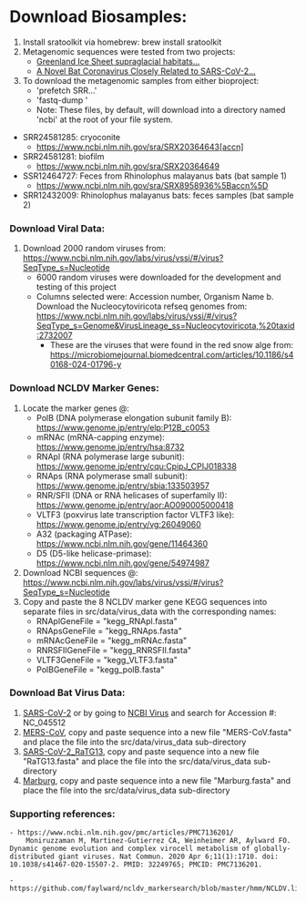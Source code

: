 # Download Biosamples:
1. Install sratoolkit via homebrew: brew install sratoolkit
2. Metagenomic sequences were tested from two projects:
    - [Greenland Ice Sheet supraglacial habitats...](https://www.ncbi.nlm.nih.gov/bioproject/942590)
    - [A Novel Bat Coronavirus Closely Related to SARS-CoV-2...](https://www.ncbi.nlm.nih.gov/bioproject?LinkName=sra_bioproject&from_uid=11604432)
2. To download the metagenomic samples from either bioproject:
    - 'prefetch SRR...'
    - 'fastq-dump <sra file>'
    - Note: These files, by default, will download into a directory named 'ncbi' at the root of your file system. 
- SRR24581285: cryoconite 
    - https://www.ncbi.nlm.nih.gov/sra/SRX20364643[accn]
- SRR24581281: biofilm
    - https://www.ncbi.nlm.nih.gov/sra/SRX20364649
- SSR12464727: Feces from Rhinolophus malayanus bats (bat sample 1)
    - https://www.ncbi.nlm.nih.gov/sra/SRX8958936%5Baccn%5D
- SRR12432009: Rhinolophus malayanus bats: feces samples (bat sample 2)

### Download Viral Data:
1. Download 2000 random viruses from: https://www.ncbi.nlm.nih.gov/labs/virus/vssi/#/virus?SeqType_s=Nucleotide
    - 6000 random viruses were downloaded for the development and testing of this project
    - Columns selected were: Accession number, Organism Name
    b. Download the Nucleocytoviricota refseq genomes from: https://www.ncbi.nlm.nih.gov/labs/virus/vssi/#/virus?SeqType_s=Genome&VirusLineage_ss=Nucleocytoviricota,%20taxid:2732007
        - These are the viruses that were found in the red snow alge from: https://microbiomejournal.biomedcentral.com/articles/10.1186/s40168-024-01796-y

### Download NCLDV Marker Genes:
1. Locate the marker genes @:
    - PolB (DNA polymerase elongation subunit family B): https://www.genome.jp/entry/elp:P12B_c0053
    - mRNAc (mRNA-capping enzyme): https://www.genome.jp/entry/hsa:8732
    - RNApl (RNA polymerase large subunit): https://www.genome.jp/entry/cqu:CpipJ_CPIJ018338
    - RNAps (RNA polymerase small subunit): https://www.genome.jp/entry/sbia:133503957
    - RNR/SFII (DNA or RNA helicases of superfamily II): https://www.genome.jp/entry/aor:AO090005000418
    - VLTF3 (poxvirus late transcription factor VLTF3 like): https://www.genome.jp/entry/vg:26049060
    - A32 (packaging ATPase): https://www.ncbi.nlm.nih.gov/gene/11464360
    - D5 (D5-like helicase-primase): https://www.ncbi.nlm.nih.gov/gene/54974987
2. Download NCBI sequences @: https://www.ncbi.nlm.nih.gov/labs/virus/vssi/#/virus?SeqType_s=Nucleotide
3. Copy and paste the 8 NCLDV marker gene KEGG sequences into separate files in src/data/virus_data with the corresponding names:
    - RNAplGeneFile = "kegg_RNApl.fasta"
    - RNApsGeneFile = "kegg_RNAps.fasta"
    - mRNAcGeneFile = "kegg_mRNAc.fasta"
    - RNRSFIIGeneFile = "kegg_RNRSFII.fasta"
    - VLTF3GeneFile = "kegg_VLTF3.fasta"
    - PolBGeneFile = "kegg_polB.fasta"

### Download Bat Virus Data:
1. [SARS-CoV-2](https://www.ncbi.nlm.nih.gov/nuccore/NC_045512) or by going to [NCBI Virus](https://www.ncbi.nlm.nih.gov/labs/virus/vssi/#/virus?VirusLineage_ss=Viruses,%20taxid:10239&SeqType_s=Nucleotide) and search for Accession #: NC_045512
2. [MERS-CoV](https://www.ncbi.nlm.nih.gov/nuccore/NC_019843.3?report=fasta), copy and paste sequence into a new file "MERS-CoV.fasta" and place the file into the src/data/virus_data sub-directory
3. [SARS-CoV-2_RaTG13](https://www.ncbi.nlm.nih.gov/nuccore/MN996532.2?report=fasta), copy and paste sequence into a new file "RaTG13.fasta" and place the file into the src/data/virus_data sub-directory
4. [Marburg](https://www.ncbi.nlm.nih.gov/nuccore/FJ750957.1?report=fasta), copy and paste sequence into a new file "Marburg.fasta" and place the file into the src/data/virus_data sub-directory


### Supporting references:
    - https://www.ncbi.nlm.nih.gov/pmc/articles/PMC7136201/
        Moniruzzaman M, Martinez-Gutierrez CA, Weinheimer AR, Aylward FO. Dynamic genome evolution and complex virocell metabolism of globally-distributed giant viruses. Nat Commun. 2020 Apr 6;11(1):1710. doi: 10.1038/s41467-020-15507-2. PMID: 32249765; PMCID: PMC7136201.

    - https://github.com/faylward/ncldv_markersearch/blob/master/hmm/NCLDV.list
